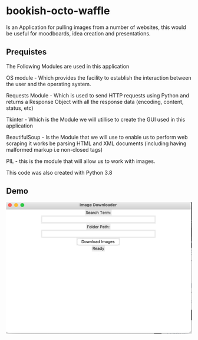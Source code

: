 # bookish-octo-waffle

Is an Application for pulling images from a number of websites, this would be useful for moodboards, idea creation and presentations. 

## Prequistes 

The Following Modules are used in this application 

OS module - Which provides the facility to establish the interaction between the user and the operating system. 

Requests Module - Which is used to send HTTP requests using Python and returns a Response Object with all the response data (encoding, content, status, etc)

Tkinter - Which is the Module we will utillise to create the GUI used in this application 

BeautifulSoup - Is the Module that we will use to enable us to perform web scraping it works be parsing HTML and XML documents (including having malformed markup i.e non-closed tags)

PIL - this is the module that will allow us to work with images.

This code was also created with Python 3.8

## Demo 

![Img](img.png)